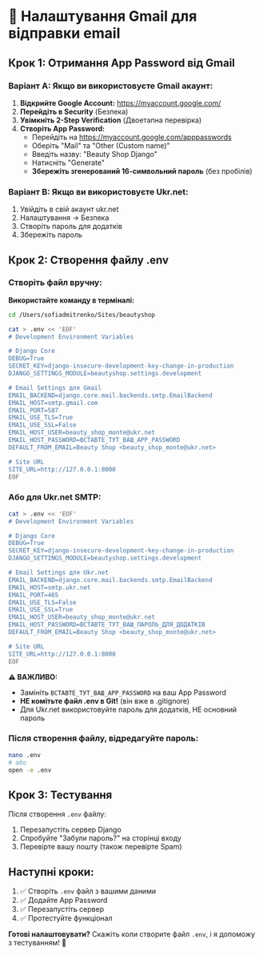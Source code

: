 # 📧 Налаштування Gmail для відправки email

## Крок 1: Отримання App Password від Gmail

### Варіант A: Якщо ви використовуєте Gmail акаунт:

1. **Відкрийте Google Account:** https://myaccount.google.com/
2. **Перейдіть в Security** (Безпека)
3. **Увімкніть 2-Step Verification** (Двоетапна перевірка)
4. **Створіть App Password:**
   - Перейдіть на https://myaccount.google.com/apppasswords
   - Оберіть "Mail" та "Other (Custom name)"
   - Введіть назву: "Beauty Shop Django"
   - Натисніть "Generate"
   - **Збережіть згенерований 16-символьний пароль** (без пробілів)

### Варіант B: Якщо ви використовуєте Ukr.net:

1. Увійдіть в свій акаунт ukr.net
2. Налаштування → Безпека
3. Створіть пароль для додатків
4. Збережіть пароль

## Крок 2: Створення файлу .env

### Створіть файл вручну:

**Використайте команду в терміналі:**

```bash
cd /Users/sofiadmitrenko/Sites/beautyshop

cat > .env << 'EOF'
# Development Environment Variables

# Django Core
DEBUG=True
SECRET_KEY=django-insecure-development-key-change-in-production
DJANGO_SETTINGS_MODULE=beautyshop.settings.development

# Email Settings для Gmail
EMAIL_BACKEND=django.core.mail.backends.smtp.EmailBackend
EMAIL_HOST=smtp.gmail.com
EMAIL_PORT=587
EMAIL_USE_TLS=True
EMAIL_USE_SSL=False
EMAIL_HOST_USER=beauty_shop_monte@ukr.net
EMAIL_HOST_PASSWORD=ВСТАВТЕ_ТУТ_ВАШ_APP_PASSWORD
DEFAULT_FROM_EMAIL=Beauty Shop <beauty_shop_monte@ukr.net>

# Site URL
SITE_URL=http://127.0.0.1:8000
EOF
```

### Або для Ukr.net SMTP:

```bash
cat > .env << 'EOF'
# Development Environment Variables

# Django Core
DEBUG=True
SECRET_KEY=django-insecure-development-key-change-in-production
DJANGO_SETTINGS_MODULE=beautyshop.settings.development

# Email Settings для Ukr.net
EMAIL_BACKEND=django.core.mail.backends.smtp.EmailBackend
EMAIL_HOST=smtp.ukr.net
EMAIL_PORT=465
EMAIL_USE_TLS=False
EMAIL_USE_SSL=True
EMAIL_HOST_USER=beauty_shop_monte@ukr.net
EMAIL_HOST_PASSWORD=ВСТАВТЕ_ТУТ_ВАШ_ПАРОЛЬ_ДЛЯ_ДОДАТКІВ
DEFAULT_FROM_EMAIL=Beauty Shop <beauty_shop_monte@ukr.net>

# Site URL
SITE_URL=http://127.0.0.1:8000
EOF
```

**⚠️ ВАЖЛИВО:**
- Замініть `ВСТАВТЕ_ТУТ_ВАШ_APP_PASSWORD` на ваш App Password
- **НЕ комітьте файл .env в Git!** (він вже в .gitignore)
- Для Ukr.net використовуйте пароль для додатків, НЕ основний пароль

### Після створення файлу, відредагуйте пароль:

```bash
nano .env
# або
open -e .env
```

## Крок 3: Тестування

Після створення `.env` файлу:

1. Перезапустіть сервер Django
2. Спробуйте "Забули пароль?" на сторінці входу
3. Перевірте вашу пошту (також перевірте Spam)

## Наступні кроки:

1. ✅ Створіть `.env` файл з вашими даними
2. ✅ Додайте App Password
3. ✅ Перезапустіть сервер
4. ✅ Протестуйте функціонал

**Готові налаштовувати?** Скажіть коли створите файл `.env`, і я допоможу з тестуванням! 📨

